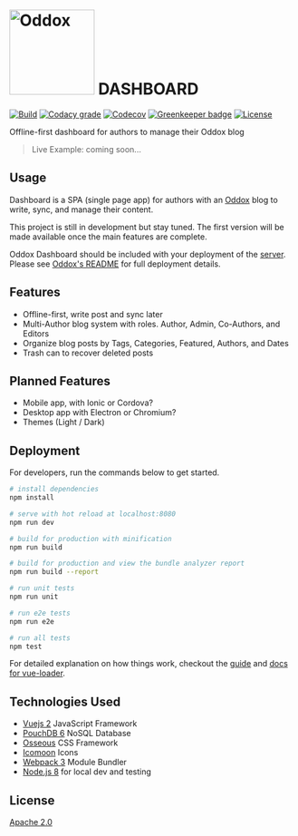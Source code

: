 # <img src="https://oddox.org/assets/logo-dark.png" width="150px" alt="Oddox" /> DASHBOARD

[![Build](https://img.shields.io/travis/oddoxorg/dashboard.svg)](https://travis-ci.org/oddoxorg/dashboard)
[![Codacy grade](https://img.shields.io/codacy/grade/5442d4e80cdf462584e74cdbe9d82063.svg)](https://www.codacy.com/app/amdelamar/dashboard)
[![Codecov](https://img.shields.io/codecov/c/github/oddoxorg/dashboard.svg)](https://codecov.io/gh/oddoxorg/dashboard)
[![Greenkeeper badge](https://badges.greenkeeper.io/oddoxorg/dashboard.svg)](https://greenkeeper.io/)
[![License](https://img.shields.io/:license-apache-blue.svg)](https://github.com/oddoxorg/dashboard/blob/master/LICENSE)

Offline-first dashboard for authors to manage their Oddox blog

> Live Example: coming soon...

## Usage

Dashboard is a SPA (single page app) for authors with an [Oddox](https://github.com/oddoxorg/oddox) blog to write, sync, and manage their content.

This project is still in development but stay tuned. The first version will be made available once the main features are complete.

Oddox Dashboard should be included with your deployment of the [server](https://github.com/oddoxorg/oddox). Please see [Oddox's README](https://github.com/oddoxorg/oddox) for full deployment details.

## Features

 * Offline-first, write post and sync later
 * Multi-Author blog system with roles. Author, Admin, Co-Authors, and Editors
 * Organize blog posts by Tags, Categories, Featured, Authors, and Dates
 * Trash can to recover deleted posts 

## Planned Features

 * Mobile app, with Ionic or Cordova?
 * Desktop app with Electron or Chromium?
 * Themes (Light / Dark)

## Deployment

For developers, run the commands below to get started.

``` bash
# install dependencies
npm install

# serve with hot reload at localhost:8080
npm run dev

# build for production with minification
npm run build

# build for production and view the bundle analyzer report
npm run build --report

# run unit tests
npm run unit

# run e2e tests
npm run e2e

# run all tests
npm test
```

For detailed explanation on how things work, checkout the [guide](http://vuejs-templates.github.io/webpack/) and [docs for vue-loader](http://vuejs.github.io/vue-loader).

## Technologies Used

 * [Vuejs 2](https://vuejs.org/) JavaScript Framework
 * [PouchDB 6](https://pouchdb.com/) NoSQL Database
 * [Osseous](https://austindelamar.com/osseous/) CSS Framework
 * [Icomoon](http://icomoon.io/) Icons
 * [Webpack 3](https://webpack.js.org/) Module Bundler
 * [Node.js 8](https://nodejs.org/) for local dev and testing

## License

[Apache 2.0](https://github.com/oddoxorg/dashboard/blob/master/LICENSE)
